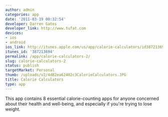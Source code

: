 ```yaml
---
author: admin
categories: app
date: '2011-03-19 00:32:54'
developer: Darren Gates
developer_link: http://www.tufat.com
devices: 
- ios
- android
ios_link: http://itunes.apple.com/us/app/calorie-calculators/id387213694?mt=8
itunes_id: '387213694'
permalink: /app/calorie-calculators-2/
slug: calorie-calculators-2
status: publish
targetMarket: Personal
thumb: /uploads/v2/4d82ea62402c3CalorieCalculators.JPG
title: Calorie Calculators
type: app
---
```


This app contains 8 essential calorie-counting apps for anyone concerned about their health and well-being, and especially if you're trying to lose weight.
